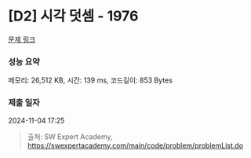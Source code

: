 # [D2] 시각 덧셈 - 1976 

[문제 링크](https://swexpertacademy.com/main/code/problem/problemDetail.do?contestProbId=AV5PttaaAZIDFAUq) 

### 성능 요약

메모리: 26,512 KB, 시간: 139 ms, 코드길이: 853 Bytes

### 제출 일자

2024-11-04 17:25



> 출처: SW Expert Academy, https://swexpertacademy.com/main/code/problem/problemList.do